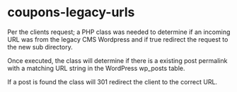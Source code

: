 # coupons-legacy-urls
 Per the clients request; a PHP class was needed to determine if an incoming URL was from the legacy CMS Wordpress and if true redirect the request to the new sub directory. 
 
 Once executed, the class will determine if there is a existing post permalink with a matching URL string in the WordPress wp_posts table.
 
 If a post is found the class will 301 redirect the client to the correct URL. 
